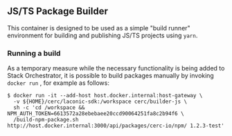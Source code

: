 ## JS/TS Package Builder

This container is designed to be used as a simple "build runner" environment for building and publishing JS/TS projects
using `yarn`.

### Running a build

As a temporary measure while the necessary functionality is being added to Stack Orchestrator,
it is possible to build packages manually by invoking `docker run` , for example as follows:

```
$ docker run -it --add-host host.docker.internal:host-gateway \
  -v ${HOME}/cerc/laconic-sdk:/workspace cerc/builder-js \
  sh -c 'cd /workspace && NPM_AUTH_TOKEN=6613572a28ebebaee20ccd90064251fa8c2b94f6 \
  /build-npm-package.sh http://host.docker.internal:3000/api/packages/cerc-io/npm/ 1.2.3-test'
```
